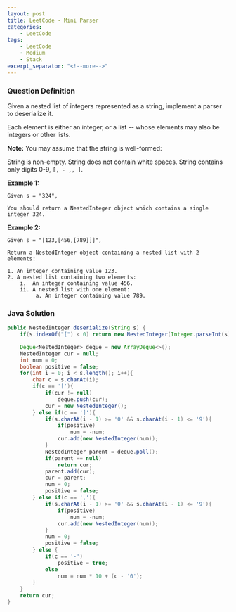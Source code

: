 ```yaml
---
layout: post
title: LeetCode - Mini Parser
categories:
    - LeetCode
tags:
    - LeetCode
    - Medium
    - Stack
excerpt_separator: "<!--more-->"
---
```


### Question Definition
Given a nested list of integers represented as a string, implement a parser to deserialize it.

Each element is either an integer, or a list -- whose elements may also be integers or other lists.
<!--more-->

**Note:** You may assume that the string is well-formed:

String is non-empty.
String does not contain white spaces.
String contains only digits 0-9, `[, - ,, ]`.

**Example 1:**
```
Given s = "324",

You should return a NestedInteger object which contains a single integer 324.
```
**Example 2:**
```
Given s = "[123,[456,[789]]]",

Return a NestedInteger object containing a nested list with 2 elements:

1. An integer containing value 123.
2. A nested list containing two elements:
    i.  An integer containing value 456.
    ii. A nested list with one element:
         a. An integer containing value 789.
```
### Java Solution
```java
public NestedInteger deserialize(String s) {
    if(s.indexOf("[") < 0) return new NestedInteger(Integer.parseInt(s));

    Deque<NestedInteger> deque = new ArrayDeque<>();
    NestedInteger cur = null;
    int num = 0;
    boolean positive = false;
    for(int i = 0; i < s.length(); i++){
        char c = s.charAt(i);
        if(c == '['){
            if(cur != null)
                deque.push(cur);
            cur = new NestedInteger();
        } else if(c == ']'){
            if(s.charAt(i - 1) >= '0' && s.charAt(i - 1) <= '9'){
                if(positive)
                    num = -num;
                cur.add(new NestedInteger(num));
            }
            NestedInteger parent = deque.poll();
            if(parent == null)
                return cur;
            parent.add(cur);
            cur = parent;
            num = 0;
            positive = false;
        } else if(c == ','){
            if(s.charAt(i - 1) >= '0' && s.charAt(i - 1) <= '9'){
                if(positive)
                    num = -num;
                cur.add(new NestedInteger(num));
            }
            num = 0;
            positive = false;
        } else {
            if(c == '-')
                positive = true;
            else
                num = num * 10 + (c - '0');
        }
    }
    return cur;
}
```